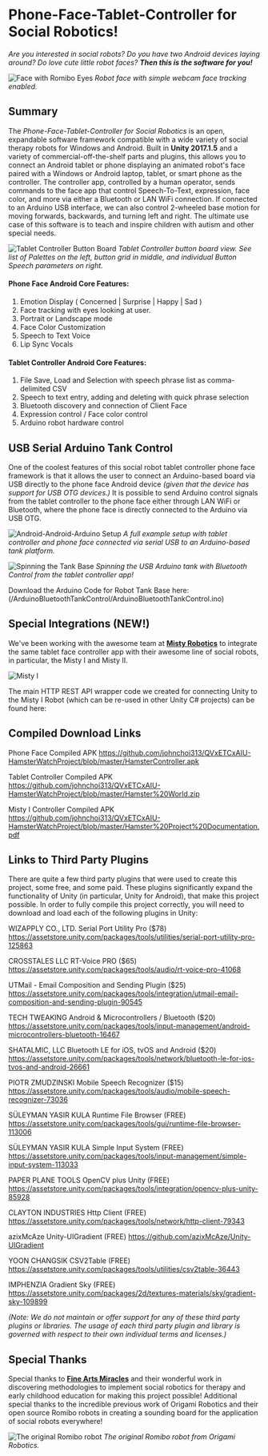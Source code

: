 # Phone-Face-Tablet-Controller for Social Robotics!
*Are you interested in social robots? Do you have two Android devices laying around? Do love cute little robot faces? 
**Then this is the software for you!***

![Face with Romibo Eyes](/Images/FaceTrack.gif)
*Robot face with simple webcam face tracking enabled.*

## Summary <br/>
The *Phone-Face-Tablet-Controller for Social Robotics* is an open, expandable software framework compatible with a wide variety of social therapy robots for Windows and Android. Built in **Unity 2017.1.5** and a variety of commercial-off-the-shelf parts and plugins, this allows you to connect an Android tablet or phone displaying an animated robot's face paired with a Windows or Android laptop, tablet, or smart phone as the controller. The controller app, controlled by a human operator, sends commands to the face app that control Speech-To-Text, expression, face color, and more via either a Bluetooth or LAN WiFi connection. If connected to an Arduino USB interface, we can also control 2-wheeled base motion for moving forwards, backwards, and turning left and right. The ultimate use case of this software is to teach and inspire children with autism and other special needs.

![Tablet Controller Button Board](/Images/Buttons.png)
*Tablet Controller button board view. See list of Palettes on the left, button grid in middle, and individual Button Speech parameters on right.*

#### Phone Face Android Core Features: <br/>
1. Emotion Display ( Concerned | Surprise | Happy | Sad )
2. Face tracking with eyes looking at user.
3. Portrait or Landscape mode
4. Face Color Customization 
5. Speech to Text Voice
6. Lip Sync Vocals

#### Tablet Controller Android Core Features: <br/>
1. File Save, Load and Selection with speech phrase list as comma-delimited CSV
2. Speech to text entry, adding and deleting with quick phrase selection
3. Bluetooth discovery and connection of Client Face
4. Expression control / Face color control
5. Arduino robot hardware control

## USB Serial Arduino Tank Control <br/>
One of the coolest features of this social robot tablet controller phone face framework is that it allows the user to connect an Arduino-based board via USB directly to the phone face Android device *(given that the device has support for USB OTG devices.)* It is possible to send Arduino control signals from the tablet controller to the phone face either through LAN WiFi or Bluetooth, where the phone face is directly connected to the Arduino via USB OTG.

![Android-Android-Arduino Setup](/Images/Tank.jpg)
*A full example setup with tablet controller and phone face connected via serial USB to an Arduino-based tank platform.*

![Spinning the Tank Base](/Images/Spin.gif)
*Spinning the USB Arduino tank with Bluetooth Control from the tablet controller app!*

Download the Arduino Code for Robot Tank Base here:
(/ArduinoBluetoothTankControl/ArduinoBluetoothTankControl.ino)

## Special Integrations (NEW!) <br/>

We've been working with the awesome team at **[Misty Robotics](https://www.mistyrobotics.com/)** to integrate the same tablet face controller app with their awesome line of social robots, in particular, the Misty I and Misty II.

![Misty I](/Images/MistyII.jpg)

The main HTTP REST API wrapper code we created for connecting Unity to the Misty I Robot (which can be re-used in other Unity C# projects) can be found here: 

## Compiled Download Links <br/>

Phone Face Compiled APK
https://github.com/johnchoi313/QVxETCxAIU-HamsterWatchProject/blob/master/HamsterController.apk

Tablet Controller Compiled APK
https://github.com/johnchoi313/QVxETCxAIU-HamsterWatchProject/blob/master/Hamster%20World.zip

Misty I Controller Compiled APK
https://github.com/johnchoi313/QVxETCxAIU-HamsterWatchProject/blob/master/Hamster%20Project%20Documentation.pdf

## Links to Third Party Plugins <br/>
There are quite a few third party plugins that were used to create this project, some free, and some paid. These plugins significantly expand the functionality of Unity (in particular, Unity for Android), that make this project possible. In order to fully compile this project correctly, you will need to download and load each of the following plugins in Unity:

WIZAPPLY CO., LTD. Serial Port Utility Pro ($78)
https://assetstore.unity.com/packages/tools/utilities/serial-port-utility-pro-125863

CROSSTALES LLC RT-Voice PRO ($65)
https://assetstore.unity.com/packages/tools/audio/rt-voice-pro-41068

UTMail - Email Composition and Sending Plugin ($25)
https://assetstore.unity.com/packages/tools/integration/utmail-email-composition-and-sending-plugin-90545

TECH TWEAKING Android & Microcontrollers / Bluetooth ($20)
https://assetstore.unity.com/packages/tools/input-management/android-microcontrollers-bluetooth-16467

SHATALMIC, LLC Bluetooth LE for iOS, tvOS and Android ($20)
https://assetstore.unity.com/packages/tools/network/bluetooth-le-for-ios-tvos-and-android-26661

PIOTR ZMUDZINSKI Mobile Speech Recognizer ($15)
https://assetstore.unity.com/packages/tools/audio/mobile-speech-recognizer-73036

SÜLEYMAN YASIR KULA Runtime File Browser (FREE)
https://assetstore.unity.com/packages/tools/gui/runtime-file-browser-113006

SÜLEYMAN YASIR KULA Simple Input System (FREE)
https://assetstore.unity.com/packages/tools/input-management/simple-input-system-113033

PAPER PLANE TOOLS OpenCV plus Unity (FREE)
https://assetstore.unity.com/packages/tools/integration/opencv-plus-unity-85928

CLAYTON INDUSTRIES Http Client (FREE)
https://assetstore.unity.com/packages/tools/network/http-client-79343

azixMcAze Unity-UIGradient (FREE)
https://github.com/azixMcAze/Unity-UIGradient

YOON CHANGSIK CSV2Table (FREE)
https://assetstore.unity.com/packages/tools/utilities/csv2table-36443

IMPHENZIA Gradient Sky (FREE)
https://assetstore.unity.com/packages/2d/textures-materials/sky/gradient-sky-109899

*(Note: We do not maintain or offer support for any of these third party plugins or libraries. The usage of each third party plugin and library is governed with respect to their own individual terms and licenses.)*

## Special Thanks <br/>
Special thanks to **[Fine Arts Miracles](https://fineartmiracles.com/)** and their wonderful work in discovering methodologies to implement social robotics for therapy and early childhood education for making this project possible! Additional special thanks to the incredible previous work of Origami Robotics and their open source Romibo robots in creating a sounding board for the application of social robots everywhere!

![The original Romibo robot](/Images/romibo.jpg)
*The original Romibo robot from Origami Robotics.*